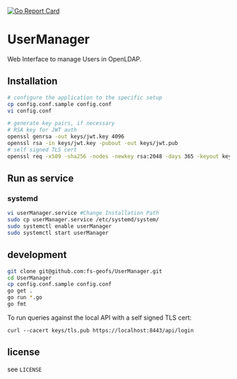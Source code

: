 [![Go Report Card](https://goreportcard.com/badge/github.com/fs-geofs/UserManager)](https://goreportcard.com/report/github.com/fs-geofs/UserManager)
# UserManager
Web Interface to manage Users in OpenLDAP.

## Installation
```sh
# configure the application to the specific setup
cp config.conf.sample config.conf
vi config.conf

# generate key pairs, if necessary
# RSA key for JWT auth
openssl genrsa -out keys/jwt.key 4096
openssl rsa -in keys/jwt.key -pubout -out keys/jwt.pub
# self signed TLS cert
openssl req -x509 -sha256 -nodes -newkey rsa:2048 -days 365 -keyout keys/tls.key -out keys/tls.crt
```


## Run as service
### systemd
```sh
vi userManager.service #Change Installation Path
sudo cp userManager.service /etc/systemd/system/
sudo systemctl enable userManager
sudo systemctl start userManager
```

## development
```sh
git clone git@github.com:fs-geofs/UserManager.git
cd UserManager
cp config.conf.sample config.conf
go get .
go run *.go
go fmt
```

To run queries against the local API with a self signed TLS cert:
```
curl --cacert keys/tls.pub https://localhost:8443/api/login
```

## license
see `LICENSE`
